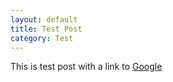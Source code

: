 ```yaml
---
layout: default
title: Test Post
category: Test
---
```


This is test post with a link to [Google](https://www.google.co.uk)